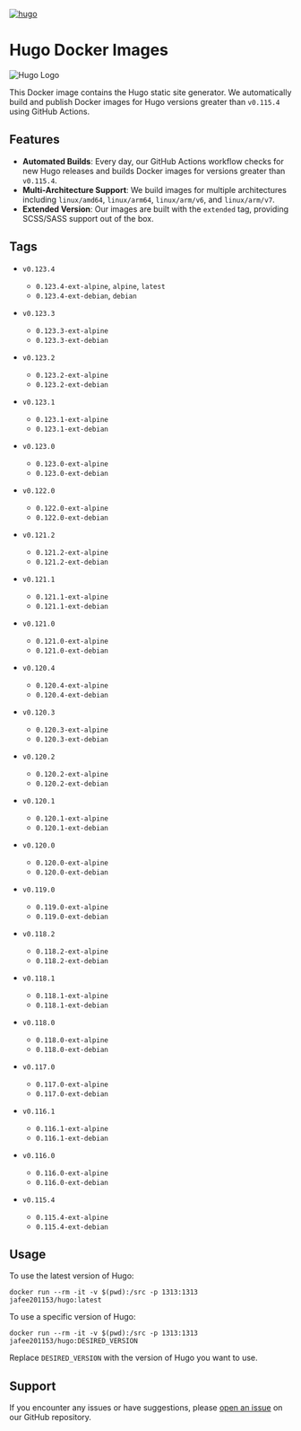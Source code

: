 [![hugo](https://github.com/leoli0605/docker-hugo/actions/workflows/publish.yml/badge.svg)](https://github.com/leoli0605/docker-hugo/actions/workflows/publish.yml)

# Hugo Docker Images

![Hugo Logo](https://gohugo.io/images/hugo-logo-wide.svg)

This Docker image contains the Hugo static site generator. We automatically build and publish Docker images for Hugo versions greater than `v0.115.4` using GitHub Actions.

## Features

-   **Automated Builds**: Every day, our GitHub Actions workflow checks for new Hugo releases and builds Docker images for versions greater than `v0.115.4`.
-   **Multi-Architecture Support**: We build images for multiple architectures including `linux/amd64`, `linux/arm64`, `linux/arm/v6`, and `linux/arm/v7`.
-   **Extended Version**: Our images are built with the `extended` tag, providing SCSS/SASS support out of the box.

## Tags

<!-- TAGS_START -->

-   `v0.123.4`
    -   `0.123.4-ext-alpine`, `alpine`, `latest`
    -   `0.123.4-ext-debian`, `debian`
    
-   `v0.123.3`
    -   `0.123.3-ext-alpine`
    -   `0.123.3-ext-debian`
    
-   `v0.123.2`
    -   `0.123.2-ext-alpine`
    -   `0.123.2-ext-debian`
    
-   `v0.123.1`
    -   `0.123.1-ext-alpine`
    -   `0.123.1-ext-debian`
    
-   `v0.123.0`
    -   `0.123.0-ext-alpine`
    -   `0.123.0-ext-debian`
    
-   `v0.122.0`
    -   `0.122.0-ext-alpine`
    -   `0.122.0-ext-debian`
    
-   `v0.121.2`
    -   `0.121.2-ext-alpine`
    -   `0.121.2-ext-debian`
    
-   `v0.121.1`
    -   `0.121.1-ext-alpine`
    -   `0.121.1-ext-debian`
    
-   `v0.121.0`
    -   `0.121.0-ext-alpine`
    -   `0.121.0-ext-debian`
    
-   `v0.120.4`
    -   `0.120.4-ext-alpine`
    -   `0.120.4-ext-debian`
    
-   `v0.120.3`
    -   `0.120.3-ext-alpine`
    -   `0.120.3-ext-debian`
    
-   `v0.120.2`
    -   `0.120.2-ext-alpine`
    -   `0.120.2-ext-debian`
    
-   `v0.120.1`
    -   `0.120.1-ext-alpine`
    -   `0.120.1-ext-debian`
    
-   `v0.120.0`
    -   `0.120.0-ext-alpine`
    -   `0.120.0-ext-debian`
    
-   `v0.119.0`
    -   `0.119.0-ext-alpine`
    -   `0.119.0-ext-debian`
    
-   `v0.118.2`
    -   `0.118.2-ext-alpine`
    -   `0.118.2-ext-debian`
    
-   `v0.118.1`
    -   `0.118.1-ext-alpine`
    -   `0.118.1-ext-debian`
    
-   `v0.118.0`
    -   `0.118.0-ext-alpine`
    -   `0.118.0-ext-debian`
    
-   `v0.117.0`
    -   `0.117.0-ext-alpine`
    -   `0.117.0-ext-debian`
    
-   `v0.116.1`
    -   `0.116.1-ext-alpine`
    -   `0.116.1-ext-debian`
    
-   `v0.116.0`
    -   `0.116.0-ext-alpine`
    -   `0.116.0-ext-debian`
    
-   `v0.115.4`
    -   `0.115.4-ext-alpine`
    -   `0.115.4-ext-debian`
    
<!-- TAGS_END -->

## Usage

To use the latest version of Hugo:

```
docker run --rm -it -v $(pwd):/src -p 1313:1313 jafee201153/hugo:latest
```

To use a specific version of Hugo:

```
docker run --rm -it -v $(pwd):/src -p 1313:1313 jafee201153/hugo:DESIRED_VERSION
```

Replace `DESIRED_VERSION` with the version of Hugo you want to use.

## Support

If you encounter any issues or have suggestions, please [open an issue](https://github.com/leoli0605/docker-hugo/issues) on our GitHub repository.
